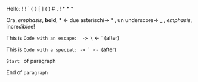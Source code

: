  Hello: ! \! \` \{ \} \[ \] \( \) \# \. \! * \* *


Ora, *emphasis*, **bold**, * <- due asterischi-> * , un underscore-> _ , _emphasis_,
 incre*dible*e!


This is `Code with an escape:  -> \` <- ` (after)

This is ``Code with a special: -> ` <- ``(after)

`Start ` of paragraph

End of `paragraph `